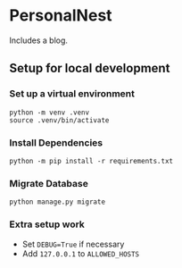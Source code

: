 # PersonalNest
Includes a blog.
## Setup for local development

### Set up a virtual environment
```shell script
python -m venv .venv
source .venv/bin/activate
```

### Install Dependencies
```shell script
python -m pip install -r requirements.txt
```

### Migrate Database
```shell script
python manage.py migrate
```

### Extra setup work
* Set ```DEBUG=True``` if necessary
* Add ```127.0.0.1``` to ```ALLOWED_HOSTS```
